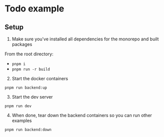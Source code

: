 # Todo example

## Setup

1. Make sure you've installed all dependencies for the monorepo and built packages

From the root directory:

- `pnpm i`
- `pnpm run -r build`

2. Start the docker containers

`pnpm run backend:up`

3. Start the dev server

`pnpm run dev`

4. When done, tear down the backend containers so you can run other examples

`pnpm run backend:down`

